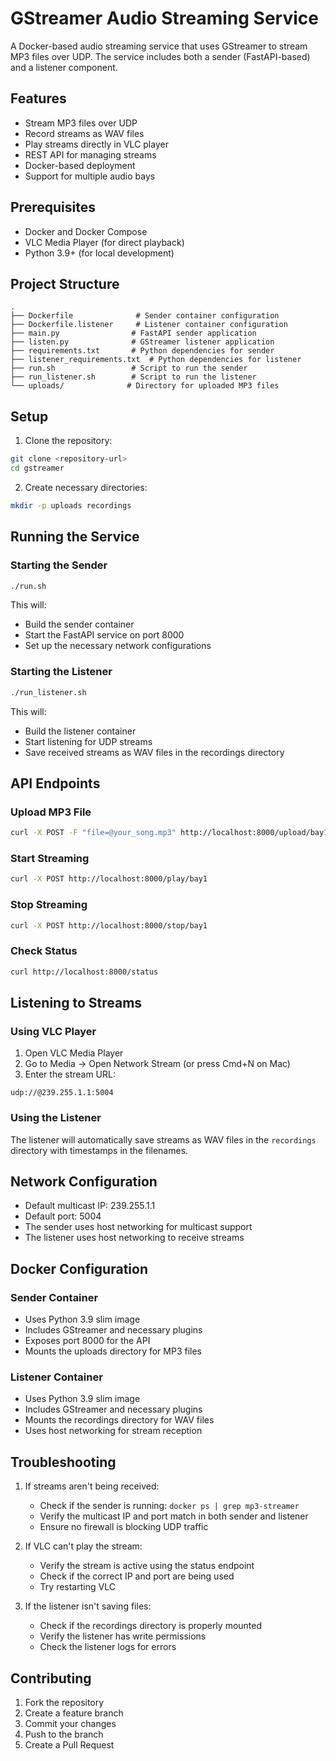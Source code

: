 # GStreamer Audio Streaming Service

A Docker-based audio streaming service that uses GStreamer to stream MP3 files over UDP. The service includes both a sender (FastAPI-based) and a listener component.

## Features

- Stream MP3 files over UDP
- Record streams as WAV files
- Play streams directly in VLC player
- REST API for managing streams
- Docker-based deployment
- Support for multiple audio bays

## Prerequisites

- Docker and Docker Compose
- VLC Media Player (for direct playback)
- Python 3.9+ (for local development)

## Project Structure

```
.
├── Dockerfile              # Sender container configuration
├── Dockerfile.listener     # Listener container configuration
├── main.py                # FastAPI sender application
├── listen.py              # GStreamer listener application
├── requirements.txt       # Python dependencies for sender
├── listener_requirements.txt  # Python dependencies for listener
├── run.sh                 # Script to run the sender
├── run_listener.sh        # Script to run the listener
└── uploads/              # Directory for uploaded MP3 files
```

## Setup

1. Clone the repository:
```bash
git clone <repository-url>
cd gstreamer
```

2. Create necessary directories:
```bash
mkdir -p uploads recordings
```

## Running the Service

### Starting the Sender

```bash
./run.sh
```

This will:
- Build the sender container
- Start the FastAPI service on port 8000
- Set up the necessary network configurations

### Starting the Listener

```bash
./run_listener.sh
```

This will:
- Build the listener container
- Start listening for UDP streams
- Save received streams as WAV files in the recordings directory

## API Endpoints

### Upload MP3 File
```bash
curl -X POST -F "file=@your_song.mp3" http://localhost:8000/upload/bay1
```

### Start Streaming
```bash
curl -X POST http://localhost:8000/play/bay1
```

### Stop Streaming
```bash
curl -X POST http://localhost:8000/stop/bay1
```

### Check Status
```bash
curl http://localhost:8000/status
```

## Listening to Streams

### Using VLC Player

1. Open VLC Media Player
2. Go to Media -> Open Network Stream (or press Cmd+N on Mac)
3. Enter the stream URL:
```
udp://@239.255.1.1:5004
```

### Using the Listener

The listener will automatically save streams as WAV files in the `recordings` directory with timestamps in the filenames.

## Network Configuration

- Default multicast IP: 239.255.1.1
- Default port: 5004
- The sender uses host networking for multicast support
- The listener uses host networking to receive streams

## Docker Configuration

### Sender Container
- Uses Python 3.9 slim image
- Includes GStreamer and necessary plugins
- Exposes port 8000 for the API
- Mounts the uploads directory for MP3 files

### Listener Container
- Uses Python 3.9 slim image
- Includes GStreamer and necessary plugins
- Mounts the recordings directory for WAV files
- Uses host networking for stream reception

## Troubleshooting

1. If streams aren't being received:
   - Check if the sender is running: `docker ps | grep mp3-streamer`
   - Verify the multicast IP and port match in both sender and listener
   - Ensure no firewall is blocking UDP traffic

2. If VLC can't play the stream:
   - Verify the stream is active using the status endpoint
   - Check if the correct IP and port are being used
   - Try restarting VLC

3. If the listener isn't saving files:
   - Check if the recordings directory is properly mounted
   - Verify the listener has write permissions
   - Check the listener logs for errors

## Contributing

1. Fork the repository
2. Create a feature branch
3. Commit your changes
4. Push to the branch
5. Create a Pull Request

